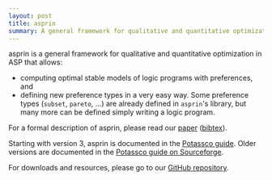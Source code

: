 ```yaml
---
layout: post
title: asprin
summary: A general framework for qualitative and quantitative optimization in answer set programming.
---
```


asprin is a general framework for qualitative and quantitative optimization in ASP that allows:
* computing optimal stable models of logic programs with preferences, and
* defining new preference types in a very easy way.
Some preference types (`subset`, `pareto`, ...) are already defined in `asprin`'s library,
but many more can be defined simply writing a logic program.

For a formal description of asprin, please read our [paper](http://www.cs.uni-potsdam.de/wv/pdfformat/brderosc15a.pdf) ([bibtex](http://www.cs.uni-potsdam.de/wv/bibtex/brderosc15a.bib)).

Starting with version 3, asprin is documented in the [Potassco guide](https://github.com/potassco/guide/releases/).
Older versions are documented in the [Potassco guide on Sourceforge](https://sourceforge.net/projects/potassco/files/guide/).

For downloads and resources, please go to our [GitHub repository](https://github.com/potassco/asprin).
